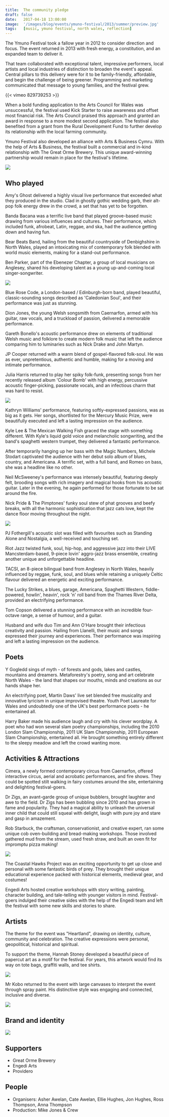 ```yaml
---
title:  The community pledge
draft: false
date:   2017-04-18 13:00:00
image:  '/images/blog/events/ymuno-festival/2013/summer/preview.jpg'
tags:   [music, ymuno festival, north wales, reflection]
---
```


The Ymuno Festival took a fallow year in 2012 to consider direction and focus. The event returned in 2013 with fresh energy, a constitution, and an expanded team to deliver it.

That team collaborated with exceptional talent, impressive performers, local artists and local industries of distinction to broaden the event's appeal. Central pillars to this delivery were for it to be family-friendly, affordable, and begin the challenge of being greener. Programming and marketing communicated that message to young families, and the festival grew.

<div class="vimeo">
{{< vimeo 829739253 >}}
</div>

When a bold funding application to the Arts Council for Wales was unsuccessful, the festival used Kick Starter to raise awareness and offset most financial risk. The Arts Council praised this approach and granted an award in response to a more modest second application. The festival also benefited from a grant from the Rural Development Fund to further develop its relationship with the local farming community.

Ymuno Festival also developed an alliance with Arts & Business Cymru. With the help of Arts & Business, the festival built a commercial and in-kind relationship with The Great Orme Brewery. This unique award-winning partnership would remain in place for the festival's lifetime.

![](/images/blog/events/ymuno-festival/2013/summer/image-2.jpg)

Who played
----------

Amy's Ghost delivered a highly visual live performance that exceeded what they produced in the studio. Clad in ghostly gothic wedding garb, their alt-pop folk energy drew in the crowd, a set that has yet to be forgotten.

Banda Bacana was a terrific live band that played groove-based music drawing from various influences and cultures. Their performance, which included funk, afrobeat, Latin, reggae, and ska, had the audience getting down and having fun.

Bear Beats Band, hailing from the beautiful countryside of Denbighshire in North Wales, played an intoxicating mix of contemporary folk blended with world music elements, making for a stand-out performance.

Ben Parker, part of the Ebenezer Chapter, a group of local musicians on Anglesey, shared his developing talent as a young up-and-coming local singer-songwriter.

![](/images/blog/events/ymuno-festival/2013/summer/image-3.jpg)

Blue Rose Code, a London-based / Edinburgh-born band, played beautiful, classic-sounding songs described as 'Caledonian Soul', and their performance was just as stunning.

Dion Jones, the young Welsh songsmith from Caernarfon, armed with his guitar, raw vocals, and a truckload of passion, delivered a memorable performance.

Gareth Bonello's acoustic performance drew on elements of traditional Welsh music and folklore to create modern folk music that left the audience comparing him to luminaries such as Nick Drake and John Martyn.

JP Cooper returned with a warm blend of gospel-flavored folk-soul. He was as ever, unpretentious, authentic and humble, making for a moving and intimate performance.

Julia Harris returned to play her spiky folk-funk, presenting songs from her recently released album 'Colour Bomb' with high energy, percussive acoustic finger-picking, passionate vocals, and an infectious charm that was hard to resist.

![](/images/blog/events/ymuno-festival/2013/summer/image-4.jpg)

Kathryn Williams' performance, featuring softly-expressed passions, was as big as it gets. Her songs, shortlisted for the Mercury Music Prize, were beautifully executed and left a lasting impression on the audience.

Kyle Lee & The Mexican Walking Fish graced the stage with something different. With Kyle's liquid gold voice and melancholic songwriting, and the band's spaghetti western trumpet, they delivered a fantastic performance.

After temporarily hanging up her bass with the Magic Numbers, Michele Stodart captivated the audience with her debut solo album of blues, country, and Americana. A terrific set, with a full band, and Romeo on bass, she was a headline like no other.

Neil McSweeney's performance was intensely beautiful, featuring deeply felt, brooding songs with rich imagery and magical hooks from his acoustic guitar. Later in the evening, he again performed for those fortunate to be sat around the fire.

Nick Pride & The Pimptones' funky soul stew of phat grooves and beefy breaks, with all the harmonic sophistication that jazz cats love, kept the dance floor moving throughout the night.

![](/images/blog/events/ymuno-festival/2013/summer/image-5.jpg)

PJ Fothergill's acoustic slot was filled with favourites such as Standing Alone and Nostalgia, a well-received and touching set.

Riot Jazz twisted funk, soul, hip-hop, and aggressive jazz into their LIVE Mancsterdam-based, 9-piece lovin' aggro-jazz brass ensemble, creating another unique and unforgettable headline.

TACSI, an 8-piece bilingual band from Anglesey in North Wales, heavily influenced by reggae, funk, soul, and blues while retaining a uniquely Celtic flavour delivered an energetic and exciting performance.

The Lucky Strikes, a blues, garage, Americana, Spaghetti Western, fiddle-powered, howlin', heavin', rock 'n' roll band from the Thames River Delta, provided an electrifying performance.

Tom Copson delivered a stunning performance with an incredible four-octave range, a sense of humour, and a guitar.

Husband and wife duo Tim and Ann O'Hare brought their infectious creativity and passion. Hailing from Llanelli, their music and songs expressed their journey and experiences. Their performance was inspiring and left a lasting impression on the audience.

Poets
-----

Y Gogledd sings of myth - of forests and gods, lakes and castles, mountains and dreamers. Metaforestry's poetry, song and art celebrate North Wales - the land that shapes our mouths, minds and creations as our hands shape her.

An electrifying poet, Martin Daws' live set blended free musicality and innovative lyricism in unique improvised theatre. Youth Poet Laureate for Wales and undoubtedly one of the UK's best performance poets - he entertained all.

Harry Baker made his audience laugh and cry with his clever wordplay. A poet who had won several slam poetry championships, including the 2010 London Slam Championship, 2011 UK Slam Championship, 2011 European Slam Championship, entertained all. He brought something entirely different to the sleepy meadow and left the crowd wanting more.

Activities & Attractions
------------------------

Cimera, a newly formed contemporary circus from Caernarfon, offered interactive circus, aerial and acrobatic performances, and fire shows. They could be spotted stilt walking in fairy costumes around the site, entertaining and delighting festival-goers.

Dr Zigs, an avant-garde group of unique bubblers, brought laughter and awe to the field. Dr Zigs has been bubbling since 2010 and has grown in fame and popularity. They had a magical ability to unleash the universal inner child that could still squeal with delight, laugh with pure joy and stare and gasp in amazement.

Rob Starbuck, the craftsman, conservationist, and creative expert, ran some unique cob oven-building and bread-making workshops. Those involved gathered mud from the stream, used fresh straw, and built an oven fit for impromptu pizza making!

![](/images/blog/events/ymuno-festival/2013/summer/image-6.jpg)

The Coastal Hawks Project was an exciting opportunity to get up close and personal with some fantastic birds of prey. They brought their unique educational experience packed with historical elements, medieval gear, and costumes!

Engedi Arts hosted creative workshops with story writing, painting, character building, and tale-telling with younger visitors in mind. Festival-goers indulged their creative sides with the help of the Engedi team and left the festival with some new skills and stories to share.

Artists
-------

The theme for the event was "Heartland", drawing on identity, culture, community and celebration. The creative expressions were personal, geopolitical, historical and spiritual.

To support the theme, Hannah Stoney developed a beautiful piece of papercut art as a motif for the festival. For years, this artwork would find its way on tote bags, graffiti walls, and tee shirts.

![](/images/blog/events/ymuno-festival/2013/summer/image-7.jpg)

Mr Kobo returned to the event with large canvases to interpret the event through spray paint. His distinctive style was engaging and connected, inclusive and diverse.

![](/images/blog/events/ymuno-festival/2013/summer/image-8.jpg)

Brand and identity
------------------

![](/images/blog/events/ymuno-festival/2013/summer/image-9.jpg)

Supporters
----------

*   Great Orme Brewery
*   Engedi Arts
*   Providero

People
------

*   Organisers: Asher Awelan, Cate Awelan, Ellie Hughes, Jon Hughes, Ross Thompson, Anna Thompson
*   Production: Mike Jones & Crew